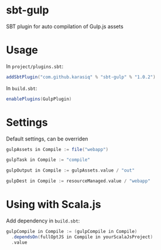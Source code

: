 # sbt-gulp
SBT plugin for auto compilation of Gulp.js assets

# Usage
In `project/plugins.sbt`:
```scala
addSbtPlugin("com.github.karasiq" % "sbt-gulp" % "1.0.2")
```

In `build.sbt`:
```scala
enablePlugins(GulpPlugin)
```

# Settings
Default settings, can be overriden
```scala
gulpAssets in Compile := file("webapp")

gulpTask in Compile := "compile"

gulpOutput in Compile := gulpAssets.value / "out"

gulpDest in Compile := resourceManaged.value / "webapp"
```

# Using with Scala.js
Add dependency in `build.sbt`:
```scala
gulpCompile in Compile := (gulpCompile in Compile)
  .dependsOn(fullOptJS in Compile in yourScalaJsProject)
  .value
```
